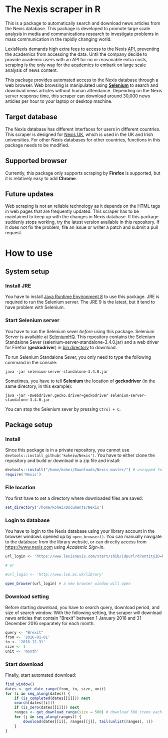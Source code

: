 The Nexis scraper in R
======================

This is a package to automatically search and download news articles from the Nexis database. This package is developed to promote large scale analysis in media and communications research to investigate problems in mass communication in the rapidly changing world.

LexisNexis demands high extra fees to access to the Nexis [API](https://www.lexisnexis.com/webserviceskit/), preventing the academics from accessing the data. Until the company decide to provide academic users with an API for no or reasonable extra costs, scraping is the only way for the academics to embark on large scale analysis of news content.

This package provides automated access to the Nexis database through a web browser. Web browsing is manipulated using [**Selenium**](http://www.seleniumhq.org/) to search and download news articles without human attendance. Depending on the Nexis server response time, this scraper can download around 30,000 news articles per hour to your laptop or desktop machine.

Target database
---------------

The Nexis database has different interfaces for users in different countries. This scraper is designed for [Nexis UK](https://github.com/koheiw/Nexis/blob/master/img/screenshot.png), which is used in the UK and Irish universities. For other Nexis databases for other countries, functions in this package needs to be modified.

Supported browser
-----------------

Currently, this package only supports scraping by **Firefox** is supported, but it is relatively easy to add **Chrome**.

Future updates
--------------

Web scraping is not an reliable technology as it depends on the HTML tags in web pages that are frequently updated. This scraper has to be maintained to keep up with the changes in Nexis database. If this package suddenly stops working, try the latest version available in this repository. If it does not fix the problem, file an issue or writer a patch and submit a pull request.

How to use
==========

System setup
------------

### Install JRE

You have to install [Java Runtime Environment 8](http://www.oracle.com/technetwork/java/javase/downloads/jre8-downloads-2133155.html) to use this package. JRE is required to run the Selenium server. The JRE 9 is the latest, but it tend to have problem with Selenium.

### Start Selenium server

You have to run the Selenium sever *before* using this package. Selenium Server is available at [SeleniumHQ](http://www.seleniumhq.org/download/). This repository contains the Selenium Standalone Sever (selenium-server-standalone-3.4.0.jar) and a web driver for Firefox (**geckodriver**) in [bin directory](https://github.com/koheiw/Nexis/tree/master/bin) to download.

To run Selenium Standalone Sever, you only need to type the following command in the console:

    java -jar selenium-server-standalone-3.4.0.jar

Sometimes, you have to tell **Selenium** the location of **geckodriver** (in the same directory, in this example):

    java -jar -Dwebdriver.gecko.driver=geckodriver selenium-server-standalone-3.4.0.jar

You can stop the Selenium sever by pressing `Ctrol + C`.

Package setup
-------------

### Install

Since this package is in a private repository, you cannot use `devtools::install_github('koheiw/Nexis')`. You have to either clone the repository and build or download in a zip file and install:

``` r
devtools::install("/home/kohei/Downloads/Nexis-master/") # unzipped folder
require('Nexis')
```

### File location

You first have to set a directory where downloaded files are saved:

``` r
set_directory('/home/kohei/Documents/Nexis')
```

### Login to database

You have to login to the Nexis database using your library account in the browser windows opened up by `open_browser()`. You can manually navigate to the database from the library website, or can directly access from <https://www.nexis.com> using *Academic Sign-in*.

``` r
url_login <- 'https://www.lexisnexis.com/start/shib/idpurlrd?entityID=https%3A%2F%2Flse.ac.uk%2Fidp&requestUrl=https://www.lexisnexis.com/start/shib/oaAuth?RelayState=fedId=3;appToken=AAA556656083ACCF9BB3B0BEC6FDBB3A'

# or 

#url_login <- 'http://www.lse.ac.uk/library'

open_browser(url_login) # a new browser window will open
```

### Download setting

Before starting download, you have to search query, download period, and size of search window. With the following setting, the scraper will download news articles that contain "Brexit" between 1 January 2016 and 31 December 2016 separately for each month.

``` r
query <- "Brexit"
from <- '2016-01-01'
to <- '2016-12-31'
size <- 1
unit <- 'month'
```

### Start download

Finally, start automated download:

``` r
find_window()
dates <- get_date_range(from, to, size, unit)
for (i in seq_along(dates)) {
    if (is_completed(dates[[i]])) next
    search(dates[[i]])
    if (is_zero(dates[[i]])) next
    ranges <- get_download_range(size = 500) # download 500 items each time
    for (j in seq_along(ranges)) {
        download(dates[[i]], ranges[[j]], tail(unlist(ranges), 1))
    }
}
```
